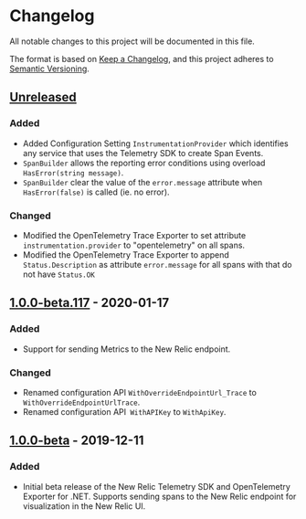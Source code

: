 # Changelog
All notable changes to this project will be documented in this file.

The format is based on [Keep a Changelog](https://keepachangelog.com/en/1.0.0/), and this project adheres to [Semantic Versioning](https://semver.org/spec/v2.0.0.html).

## [Unreleased]
### Added
- Added Configuration Setting `InstrumentationProvider` which identifies any service that uses the Telemetry SDK to create Span Events.
- `SpanBuilder` allows the reporting error conditions using overload `HasError(string message)`.
- `SpanBuilder` clear the value of the `error.message` attribute when `HasError(false)` is called (ie. no error).


### Changed
- Modified the OpenTelemetry Trace Exporter to set attribute `instrumentation.provider` to "opentelemetry" on all spans.
- Modified the OpenTelemetry Trace Exporter to append `Status.Description` as attribute `error.message` for all spans with that do not have `Status.OK`

## [1.0.0-beta.117] - 2020-01-17
### Added
- Support for sending Metrics to the New Relic endpoint.
### Changed
- Renamed configuration API `WithOverrideEndpointUrl_Trace` to `WithOverrideEndpointUrlTrace`.
- Renamed configuration API` WithAPIKey` to `WithApiKey`.

## [1.0.0-beta] - 2019-12-11
### Added
- Initial beta release of the New Relic Telemetry SDK and OpenTelemetry Exporter for .NET. Supports sending spans to the New Relic endpoint for visualization in the New Relic UI.



[Unreleased]: https://github.com/newrelic/newrelic-telemetry-sdk-dotnet/compare/76cb4c5..HEAD
[1.0.0-beta.117]: https://github.com/newrelic/newrelic-telemetry-sdk-dotnet/compare/v1.0.0-beta..76cb4c5
[1.0.0-beta]: https://github.com/newrelic/newrelic-telemetry-sdk-dotnet/releases/tag/v1.0.0-beta
